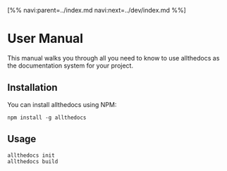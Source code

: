 [%%
    navi:parent=../index.md
    navi:next=../dev/index.md
%%]

# User Manual

This manual walks you through all you need to know to use allthedocs as the documentation
system for your project.


## Installation

You can install allthedocs using NPM:

    npm install -g allthedocs


## Usage

    allthedocs init
    allthedocs build
